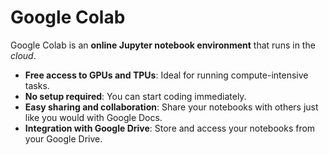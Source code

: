 # Google Colab

Google Colab is an **online Jupyter notebook environment** that runs in the *cloud*.

* **Free access to GPUs and TPUs**: Ideal for running compute-intensive tasks.
*  **No setup required**: You can start coding immediately.
* **Easy sharing and collaboration**: Share your notebooks with others just like you would with Google Docs.
* **Integration with Google Drive**: Store and access your notebooks from your Google Drive.

